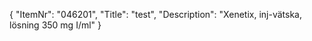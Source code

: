 {
  "ItemNr": "046201",
  "Title": "test",
  "Description": "Xenetix, inj-vätska, lösning 350 mg I/ml"
}
